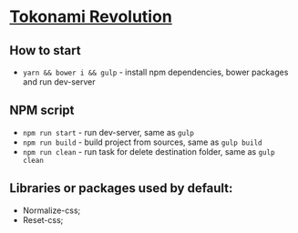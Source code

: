 # [Tokonami Revolution](http://tokonami-dev.surge.sh/)

## How to start
* `yarn && bower i && gulp` - install npm dependencies, bower packages and run dev-server

## NPM script
* `npm run start` - run dev-server, same as `gulp`
* `npm run build` - build project from sources, same as `gulp build`
* `npm run clean` - run task for delete destination folder, same as `gulp clean`

## Libraries or packages used by default:
- Normalize-css;
- Reset-css;

